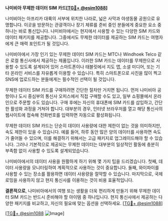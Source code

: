 **나미비아 무제한 데이터 SIM 카드[[TG💪+ @esim1088](https://t.me/s/esim1088)]**

나미비아는 아프리카 대륙의 서부에 위치한 나라로, 넓은 사막과 야생동물 공원으로 유명합니다. 이곳을 방문하는 관광객이나 장기 체류를 준비 중인 분들에게 중요한 요소 중 하나는 바로 통신입니다. 나미비아에서는 현지에서 사용할 수 있는 다양한 SIM 카드와 데이터 패키지를 제공합니다. 그중에서도 무제한 데이터를 제공하는 SIM 카드는 여행자에게 큰 매력 포인트가 될 것입니다.

나미비아에서 가장 인기 있는 무제한 데이터 SIM 카드는 MTC나 Windhoek Telco 같은 로컬 통신사에서 제공하는 제품입니다. 이러한 SIM 카드는 데이터를 무제한으로 사용할 수 있도록 설계되어 있어 스마트폰이나 태블릿에서 지도 앱, 소셜 미디어, 또는 기타 온라인 서비스를 자유롭게 이용할 수 있습니다. 특히 스마트폰으로 사진을 많이 찍고 SNS에 업로드하는 분들에게는 필수적인 선택이 될 것입니다.

무제한 데이터 SIM 카드를 구매하려면 간단한 절차만 거치면 됩니다. 먼저 나미비아 공항이나 도시 중심부의 통신사 오피스에서 직접 구매할 수도 있고, 일부 쇼핑몰에서 온라인으로 주문할 수도 있습니다. 구매 후에는 자신의 휴대폰에 SIM 카드를 삽입하고, 간단한 활성화 과정을 거쳐야 합니다. 대부분의 경우, 인터넷 브라우저를 열고 해당 통신사의 웹사이트에 접속해 전화번호를 입력하면 자동으로 활성화됩니다.

무제한 데이터 SIM 카드는 단순히 데이터 사용량에 대한 제한이 없는 것을 의미하지만, 속도 제한이 있을 수 있습니다. 예를 들어, 하루 동안 많은 양의 데이터를 사용하면 속도가 줄어들 수 있으며, 이를 해결하기 위해서는 고급 패키지로 업그레이드해야 할 수 있습니다. 그러나 기본적으로 제공되는 무제한 데이터는 대부분의 일상적인 활동에 충분히 부족함 없이 사용할 수 있도록 설계되었습니다.

나미비아에서의 데이터 사용을 원활하게 하기 위해 몇 가지 팁을 드리겠습니다. 첫째, 데이터 사용량을 모니터링하여 계획적으로 사용하는 것이 중요합니다. 둘째, 와이파이를 사용할 수 있는 장소를 활용하면 데이터 사용량을 절약할 수 있습니다. 마지막으로, 국제로밍을 사용하지 않고 현지 통신사를 이용하는 것이 비용 효율적입니다.

**결론적으로**, 나미비아에서의 여행 또는 생활을 더욱 편리하게 만들기 위해 무제한 데이터 SIM 카드는 반드시 준비해야 할 아이템 중 하나입니다. 현지 통신사에서 제공하는 다양한 패키지를 비교하고, 자신의 필요에 맞는 옵션을 선택하세요. [[TG💪+ @esim1088](https://t.me/s/esim1088)]

[[TG💪+ @esim1088](https://t.me/s/esim1088) ![Image](https://i.postimg.cc/Y0z9fWf4/image.png)]